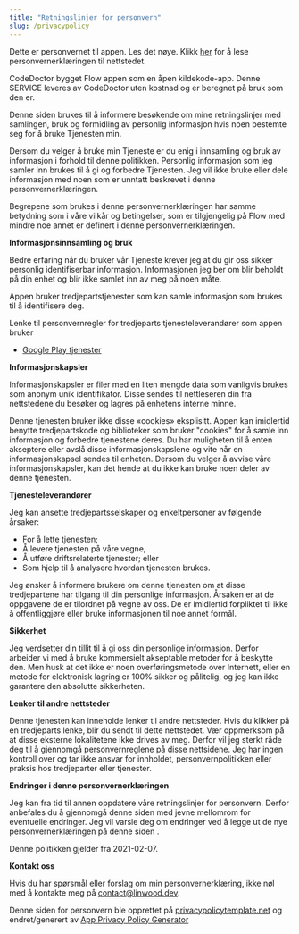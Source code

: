 ```yaml
---
title: "Retningslinjer for personvern"
slug: /privacypolicy
---
```


Dette er personvernet til appen. Les det nøye. Klikk [her](https://go.linwood.dev/privacypolicy) for å lese personvernerklæringen til nettstedet.

CodeDoctor bygget Flow appen som en åpen kildekode-app. Denne SERVICE leveres av CodeDoctor uten kostnad og er beregnet på bruk som den er.

Denne siden brukes til å informere besøkende om mine retningslinjer med samlingen, bruk og formidling av personlig informasjon hvis noen bestemte seg for å bruke Tjenesten min.

Dersom du velger å bruke min Tjeneste er du enig i innsamling og bruk av informasjon i forhold til denne politikken. Personlig informasjon som jeg samler inn brukes til å gi og forbedre Tjenesten. Jeg vil ikke bruke eller dele informasjon med noen som er unntatt beskrevet i denne personvernerklæringen.

Begrepene som brukes i denne personvernerklæringen har samme betydning som i våre vilkår og betingelser, som er tilgjengelig på Flow med mindre noe annet er definert i denne personvernerklæringen.

**Informasjonsinnsamling og bruk**

Bedre erfaring når du bruker vår Tjeneste krever jeg at du gir oss sikker personlig identifiserbar informasjon. Informasjonen jeg ber om blir beholdt på din enhet og blir ikke samlet inn av meg på noen måte.

Appen bruker tredjepartstjenester som kan samle informasjon som brukes til å identifisere deg.

Lenke til personvernregler for tredjeparts tjenesteleverandører som appen bruker

* [Google Play tjenester](https://www.google.com/policies/privacy/)

**Informasjonskapsler**

Informasjonskapsler er filer med en liten mengde data som vanligvis brukes som anonym unik identifikator. Disse sendes til nettleseren din fra nettstedene du besøker og lagres på enhetens interne minne.

Denne tjenesten bruker ikke disse «cookies» eksplisitt. Appen kan imidlertid benytte tredjepartskode og biblioteker som bruker "cookies" for å samle inn informasjon og forbedre tjenestene deres. Du har muligheten til å enten akseptere eller avslå disse informasjonskapslene og vite når en informasjonskapsel sendes til enheten. Dersom du velger å avvise våre informasjonskapsler, kan det hende at du ikke kan bruke noen deler av denne tjenesten.

**Tjenesteleverandører**

Jeg kan ansette tredjepartsselskaper og enkeltpersoner av følgende årsaker:

* For å lette tjenesten;
* Å levere tjenesten på våre vegne,
* Å utføre driftsrelaterte tjenester; eller
* Som hjelp til å analysere hvordan tjenesten brukes.

Jeg ønsker å informere brukere om denne tjenesten om at disse tredjepartene har tilgang til din personlige informasjon. Årsaken er at de oppgavene de er tilordnet på vegne av oss. De er imidlertid forpliktet til ikke å offentliggjøre eller bruke informasjonen til noe annet formål.

**Sikkerhet**

Jeg verdsetter din tillit til å gi oss din personlige informasjon. Derfor arbeider vi med å bruke kommersielt akseptable metoder for å beskytte den. Men husk at det ikke er noen overføringsmetode over Internett, eller en metode for elektronisk lagring er 100% sikker og pålitelig, og jeg kan ikke garantere den absolutte sikkerheten.

**Lenker til andre nettsteder**

Denne tjenesten kan inneholde lenker til andre nettsteder. Hvis du klikker på en tredjeparts lenke, blir du sendt til dette nettstedet. Vær oppmerksom på at disse eksterne lokalitetene ikke drives av meg. Derfor vil jeg sterkt råde deg til å gjennomgå personvernreglene på disse nettsidene. Jeg har ingen kontroll over og tar ikke ansvar for innholdet, personvernpolitikken eller praksis hos tredjeparter eller tjenester.

**Endringer i denne personvernerklæringen**

Jeg kan fra tid til annen oppdatere våre retningslinjer for personvern. Derfor anbefales du å gjennomgå denne siden med jevne mellomrom for eventuelle endringer. Jeg vil varsle deg om endringer ved å legge ut de nye personvernerklæringen på denne siden .

Denne politikken gjelder fra 2021-02-07.

**Kontakt oss**

Hvis du har spørsmål eller forslag om min personvernerklæring, ikke nøl med å kontakte meg på contact@linwood.dev.

Denne siden for personvern ble opprettet på [privacypolicytemplate.net](https://privacypolicytemplate.net) og endret/generert av [App Privacy Policy Generator](https://app-privacy-policy-generator.nisrulz.com/)
